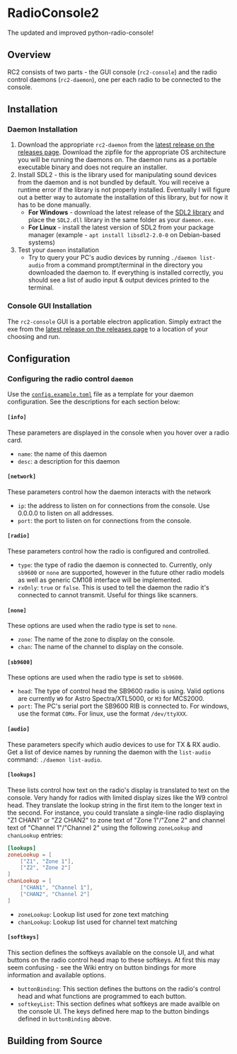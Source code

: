 # RadioConsole2
The updated and improved python-radio-console!
## Overview
RC2 consists of two parts - the GUI console (`rc2-console`) and the radio control daemons (`rc2-daemon`), one per each radio to be connected to the console.
## Installation
### Daemon Installation
1. Download the appropriate `rc2-daemon` from the [latest release on the releases page](https://github.com/W3AXL/RadioConsole2/releases). Download the zipfile for the appropriate OS architecture you will be running the daemons on. The daemon runs as a portable executable binary and does not require an installer.
2. Install SDL2 - this is the library used for manipulating sound devices from the daemon and is not bundled by default. You will receive a runtime error if the library is not properly installed. Eventually I will figure out a better way to automate the installation of this library, but for now it has to be done manually.
   - **For Windows** - download the latest release of the [SDL2 library](https://github.com/libsdl-org/SDL) and place the `SDL2.dll` library in the same folder as your `daemon.exe`.
   - **For Linux** - install the latest version of SDL2 from your package manager (example - `apt install libsdl2-2.0-0` on Debian-based systems)
3. Test your `daemon` installation
   - Try to query your PC's audio devices by running `./daemon list-audio` from a command prompt/terminal in the directory you downloaded the daemon to. If everything is installed correctly, you should see a list of audio input & output devices printed to the terminal.
### Console GUI Installation
The `rc2-console` GUI is a portable electron application. Simply extract the exe from the [latest release on the releases page](https://github.com/W3AXL/RadioConsole2/releases) to a location of your choosing and run.
## Configuration
### Configuring the radio control `daemon`
Use the [`config.example.toml`](https://github.com/W3AXL/RadioConsole2/blob/main/daemon/config.example.toml) file as a template for your daemon configuration. See the descriptions for each section below:
#### `[info]`
These parameters are displayed in the console when you hover over a radio card.
- `name`: the name of this daemon
- `desc`: a description for this daemon
#### `[network]`
These parameters control how the daemon interacts with the network
- `ip`: the address to listen on for connections from the console. Use 0.0.0.0 to listen on all addresses.
- `port`: the port to listen on for connections from the console.
#### `[radio]`
These parameters control how the radio is configured and controlled.
-  `type`: the type of radio the daemon is connected to. Currently, only `sb9600` or `none` are supported, however in the future other radio models as well as generic CM108 interface will be implemented.
-  `rxOnly`: `true` or `false`. This is used to tell the daemon the radio it's connected to cannot transmit. Useful for things like scanners.
#### `[none]`
These options are used when the radio type is set to `none`.
- `zone`: The name of the zone to display on the console.
- `chan`: The name of the channel to display on the console.
#### `[sb9600]`
These options are used when the radio type is set to `sb9600`.
- `head`: The type of control head the SB9600 radio is using. Valid options are currently `W9` for Astro Spectra/XTL5000, or `M3` for MCS2000.
- `port`: The PC's serial port the SB9600 RIB is connected to. For windows, use the format `COMx`. For linux, use the format `/dev/ttyXXX`.
#### `[audio]`
These parameters specify which audio devices to use for TX & RX audio. Get a list of device names by running the daemon with the `list-audio` command: `./daemon list-audio`.
#### `[lookups]`
These lists control how text on the radio's display is translated to text on the console. Very handy for radios with limited display sizes like the W9 control head. They translate the lookup string in the first item to the longer text in the second. For instance, you could translate a single-line radio displaying "Z1 CHAN1" or "Z2 CHAN2" to zone text of "Zone 1"/"Zone 2" and channel text of "Channel 1"/"Channel 2" using the following `zoneLookup` and `chanLookup` entries:
```toml
[lookups]
zoneLookup = [
    ["Z1", "Zone 1"],
    ["Z2", "Zone 2"]
]
chanLookup = [
    ["CHAN1", "Channel 1"],
    ["CHAN2", "Channel 2"]
]
```
- `zoneLookup`: Lookup list used for zone text matching
- `chanLookup`: Lookup list used for channel text matching
#### `[softkeys]`
This section defines the softkeys available on the console UI, and what buttons on the radio control head map to these softkeys. At first this may seem confusing - see the Wiki entry on button bindings for more information and available options.
- `buttonBinding`: This section defines the buttons on the radio's control head and what functions are programmed to each button. 
- `softkeyList`: This section defines what softkeys are made availble on the console UI. The keys defined here map to the button bindings defined in `buttonBinding` above.
## Building from Source
